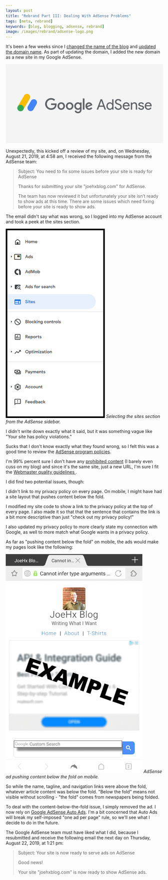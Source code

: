 ```yaml
---
layout: post
title: "Rebrand Part III: Dealing With AdSense Problems"
tags: [meta, rebrand]
keywords: [blog, blogging, adsense, rebrand]
image: /images/rebrand/adsense-logo.png
---
```


It's been a few weeks since I [changed the name of the blog](https://www.joehxblog.com/rebrand-from-joes-github-blog-to-joehx-blog/) and [updated the domain name](https://www.joehxblog.com/rebrand-part-ii-changing-my-domain-name/). As part of updating the domain, I added the new domain as a new site in my Google AdSense.

![Google AdSense Logo](/images/rebrand/adsense-logo.png)

Unexpectedly, this kicked off a review of my site, and, on Wednesday, August 21, 2019, at 4:58 am, I received the following message from the AdSense team:

> Subject: You need to fix some issues before your site is ready for AdSense
>
> Thanks for submitting your site "joehxblog.com" for AdSense. 
> 
> The team has now reviewed it but unfortunately your site isn’t ready to show ads at this time. There are some issues which need fixing before your site is ready to show ads.

The email didn't say what was wrong, so I logged into my AdSense account and took a peek at the sites section.

![Selecting the sites section from the AdSense sidebar.](/images/rebrand/adsense-sidebar.png)
*Selecting the sites section from the AdSense sidebar.*

I didn't write down exactly what it said, but it was something vague like "Your site has policy violations."

Sucks that I don't know exactly what they found wrong, so I felt this was a good time to review the [AdSense program policies](https://support.google.com/adsense/topic/1261918).

I'm 99% percent sure I don't have any [prohibited content](https://support.google.com/adsense/answer/1348688) (I barely even cuss on my blog) and since it's the same site, just a new URL, I'm sure I fit the [Webmaster quality guidelines
](https://support.google.com/adsense/answer/1348737).

I did find two potential issues, though:

I didn't link to my privacy policy on every page.
On mobile, I might have had a site layout that pushes content below the fold.

I modified my site code to show a link to the privacy policy at the top of every page. I also made it so that that the sentence that contains the link is a bit more descriptive than just "check out my privacy policy!"

I also updated my privacy policy to more clearly state my connection with Google, as well to more match what Google wants in a privacy policy.

As far as "pushing content below the fold" on mobile, the ads would make my pages look like the following:

![AdSense ad pushing content below the fold on mobile.](/images/rebrand/content-pushed-below-the-fold.png)
*AdSense ad pushing content below the fold on mobile.*

So while the name, tagline, and navigation links were above the fold, whatever article content was below the fold. "Below the fold" means not visible without scrolling - "the fold" comes from newspapers being folded.

To deal with the content-below-the-fold issue, I simply removed the ad. I now rely on [Google AdSense Auto Ads](https://support.google.com/adsense/answer/7478040). I'm a bit concerned that Auto Ads will break my self-imposed "one ad per page" rule, so we'll see what I decide to do in the future.

The Google AdSense team must have liked what I did, because I resubmitted and receive the following email the next day on Thursday, August 22, 2019, at 1:21 pm:

> Subject: Your site is now ready to serve ads on AdSense
>
> Good news!
>
> Your site "joehxblog.com" is now ready to show AdSense ads. 